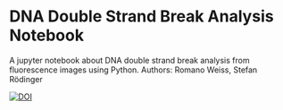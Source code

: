 # DNA Double Strand Break Analysis Notebook
A jupyter notebook about DNA double strand break analysis from fluorescence images using Python.
Authors: Romano Weiss, Stefan Rödinger


[![DOI](https://zenodo.org/badge/169567234.svg)](https://zenodo.org/badge/latestdoi/169567234)


